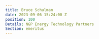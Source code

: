 ```yaml
---
title: Bruce Schulman
date: 2023-09-06 15:24:00 Z
position: 100
Details: NGP Energy Technology Partners
Section: emeritus
---
```



